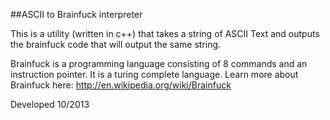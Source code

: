 ##ASCII to Brainfuck interpreter

This is a utility (written in c++) that takes a string of ASCII Text and outputs the brainfuck code that will output the same string. 

Brainfuck is a programming language consisting of 8 commands and an instruction pointer. It is a turing complete language. 
Learn more about Brainfuck here: http://en.wikipedia.org/wiki/Brainfuck

Developed 10/2013


